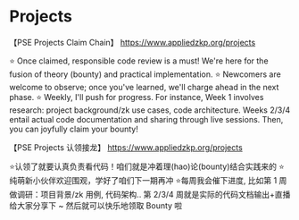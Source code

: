 # Projects

【PSE Projects Claim Chain】
https://www.appliedzkp.org/projects

⭐️ Once claimed, responsible code review is a must! We're here for the fusion of theory (bounty) and practical implementation.
⭐️ Newcomers are welcome to observe; once you've learned, we'll charge ahead in the next phase.
⭐️ Weekly, I'll push for progress. For instance, Week 1 involves research: project background/zk use cases, code architecture. Weeks 2/3/4 entail actual code documentation and sharing through live sessions. Then, you can joyfully claim your bounty!


【PSE Projects 认领接龙】
https://www.appliedzkp.org/projects

⭐️认领了就要认真负责看代码！咱们就是冲着理(hao)论(bounty)结合实践来的
⭐️纯萌新小伙伴欢迎围观，学好了咱们下一期再冲
⭐️每周我会催下进度, 比如第 1 周做调研：项目背景/zk 用例, 代码架构.. 第 2/3/4 周就是实际的代码文档输出+直播给大家分享下 ~ 然后就可以快乐地领取 Bounty 啦
